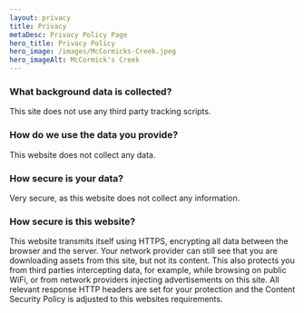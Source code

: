 ```yaml
---
layout: privacy
title: Privacy
metaDesc: Privacy Policy Page
hero_title: Privacy Policy
hero_image: /images/McCormicks-Creek.jpeg
hero_imageAlt: McCormick's Creek
---
```

### What background data is collected?

This site does not use any third party tracking scripts.

### How do we use the data you provide?

This website does not collect any data.

### How secure is your data?

Very secure, as this website does not collect any information.

### How secure is this website?

This website transmits itself using HTTPS, encrypting all data between the browser and the server. Your network provider can still see that you are downloading assets from this site, but not its content. This also protects you from third parties intercepting data, for example, while browsing on public WiFi, or from network providers injecting advertisements on this site. All relevant response HTTP headers are set for your protection and the Content Security Policy is adjusted to this websites requirements.
